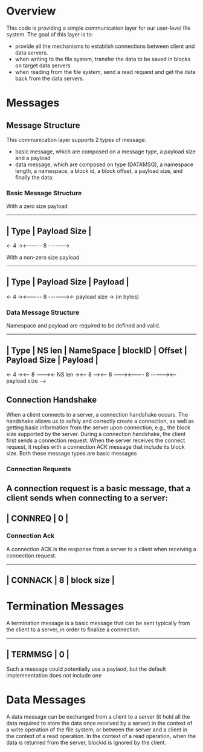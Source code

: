 # Overview

This code is providing a simple communication layer for our user-level
file system. The goal of this layer is to:
- provide all the mechanisms to establish connections between client and data servers.
- when writing to the file system, transfer the data to be saved in blocks on target data servers
- when reading from the file system, send a read request and get the data back from the data servers.

# Messages

## Message Structure

This communication layer supports 2 types of message:
- basic message, which are composed on a message type, a payload size and a payload
- data message, which are composed on type (DATAMSG), a namespace length, a namespace, a block id, a block offset, a payload size, and finally the data.

### Basic Message Structure

With a zero size payload

   -----------------------
   | Type | Payload Size |
   -----------------------
   <- 4 -><----- 8 ------>

With a non-zero size payload

   -----------------------------------------
   | Type | Payload Size | Payload         |
   -----------------------------------------
   <- 4 -><----- 8 ------><- payload size -> (in bytes)

### Data Message Structure

Namespace and payload are required to be defined and valid.

  -----------------------------------------------------------------------------------
  | Type | NS len | NameSpace | blockID | Offset | Payload Size | Payload           |
  -----------------------------------------------------------------------------------
  <- 4 -><-- 8 ---><- NS len -><-- 8 --><-- 8 ---><---- 8 -----><-- payload size -->

## Connection Handshake

When a client connects to a server, a connection handshake occurs. The handshake allows us
to safely and correctly create a connection, as well as getting basic information from the
server upon connection, e.g., the block size supported by the server.
During a connection handshake, the client first sends a connection request. When the server
receives the connect request, it replies with a connection ACK message that include its block
size.
Both these message types are basic messages

### Connection Requests

A connection request is a basic message, that a client sends when connecting to a server:
  ---------------
  | CONNREQ | 0 |
  ---------------

### Connection Ack

A connection ACK is the response from a server to a client when receiving a connection request.

  ----------------------------
  | CONNACK | 8 | block size |
  ----------------------------

# Termination Messages

A termination message is a basic message that can be sent typically from the client to a server,
in order to finalize a connection.

   ---------------
   | TERMMSG | 0 |
   ---------------

Such a message could potentially use a paylaod, but the default implemnentation does not include one

# Data Messages

A data message can be exchanged from a client to a server (it hold all the data required to store the data
once received by a server) in the context of a write operation of the file system; or between the server and
a client in the context of a read operation.
In the context of a read operation, when the data is returned from the server, blockid is ignored by the
client.
